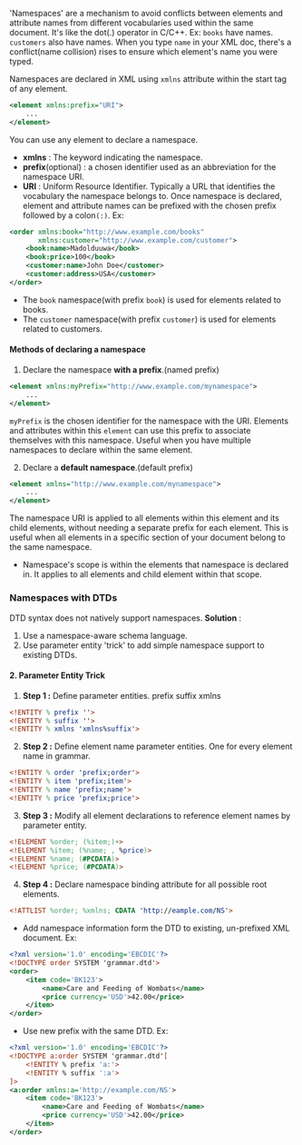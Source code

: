 'Namespaces' are a mechanism to avoid conflicts between elements and attribute names from different vocabularies used within the same document. 
It's like the dot(.) operator in C/C++.
Ex: 
	`books` have names.
	`customers` also have names. 
	When you type `name` in your XML doc, there's a conflict(name collision) rises to ensure which element's name you were typed.

Namespaces are declared in XML using `xmlns` attribute within the start tag of any element. 
```xml
<element xmlns:prefix="URI">
	...
</element>
```
You can use any element to declare a namespace. 
- **xmlns** : The keyword indicating the namespace. 
- **prefix**(optional) : a chosen identifier used as an abbreviation for the namespace URI.
- **URI** : Uniform Resource Identifier. Typically a URL that identifies the vocabulary the namespace belongs to. 
Once namespace is declared, element and attribute names can be prefixed with the chosen prefix followed by a colon`(:)`.
Ex:
```xml
<order xmlns:book="http://www.example.com/books"
	   xmlns:customer="http://www.example.com/customer">
	<book:name>Madolduuwa</book>
	<book:price>100</book>
	<customer:name>John Doe</customer>
	<customer:address>USA</customer>
</order>
```
- The `book` namespace(with prefix `book`) is used for elements related to books.
- The `customer` namespace(with prefix `customer`) is used for elements related to customers.

#### Methods of declaring a namespace
1. Declare the namespace **with a prefix**.(named prefix)
```xml
<element xmlns:myPrefix="http://www.example.com/mynamespace">
	...
</element>
```
`myPrefix` is the chosen identifier for the namespace with the URI. Elements and attributes within this `element` can use this prefix to associate themselves with this namespace.
Useful when you have multiple namespaces to declare within the same element.

2. Declare a **default namespace**.(default prefix)
```xml
<element xmlns="http://www.example.com/mynamespace">
	...
</element>
```
The namespace URI is applied to all elements within this element and its child elements, without needing a separate prefix for each element.
This is useful when all elements in a specific section of your document belong to the same namespace.

- Namespace's scope is within the elements that namespace is declared in. It applies to all elements and child element within that scope. 

### Namespaces with DTDs
DTD syntax does not natively support namespaces.
**Solution** :
1. Use a namespace-aware schema language.
2. Use parameter entity 'trick' to add simple namespace support to existing DTDs.
#### 2. Parameter Entity Trick
1. **Step 1 :** Define parameter entities.
	prefix
	suffix
	xmlns
```dtd
<!ENTITY % prefix ''>
<!ENTITY % suffix ''>
<!ENTITY % xmlns 'xmlns%suffix'>
```
2. **Step 2 :** Define element name parameter entities.
	One for every element name in grammar. 
```dtd
<!ENTITY % order 'prefix;order'>
<!ENTITY % item 'prefix;item'>
<!ENTITY % name 'prefix;name'>
<!ENTITY % price 'prefix;price'>
```
3. **Step 3 :** Modify all element declarations to reference element names by parameter entity. 
```dtd
<!ELEMENT %order; (%item;)+>
<!ELEMENT %item; (%name; , %price)>
<!ELEMENT %name; (#PCDATA)>
<!ELEMENT %price; (#PCDATA)>
```
4. **Step 4 :** Declare namespace binding attribute for all possible root elements.
```dtd
<!ATTLIST %order; %xmlns; CDATA 'http://eample.com/NS'>
```

- Add namespace information form the DTD to existing, un-prefixed XML document.
Ex:
```xml
<?xml version='1.0' encoding='EBCDIC'?>
<!DOCTYPE order SYSTEM 'grammar.dtd'>
<order>
	<item code='BK123'>
		<name>Care and Feeding of Wombats</name>
		<price currency='USD'>42.00</price>
	</item>
</order>
```
- Use new prefix with the same DTD.
Ex:
```xml
<?xml version='1.0' encoding='EBCDIC'?>
<!DOCTYPE a:order SYSTEM 'grammar.dtd'[
	<!ENTITY % prefix 'a:'>
	<!ENTITY % suffix ':a'>
]>
<a:order xmlns:a='http://example.com/NS'>
	<item code='BK123'>
		<name>Care and Feeding of Wombats</name>
		<price currency='USD'>42.00</price>
	</item>
</order>
```